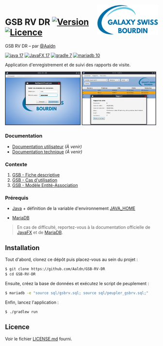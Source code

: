 <img src="app/src/main/resources/logo.png" align="right" width="200px"/>

GSB RV DR [![Version](https://img.shields.io/badge/version-1.0.0-2fba00.svg?style=flat-square)](#readme) [![Licence](https://img.shields.io/badge/licence-MIT-2fba00.svg?style=flat-square)](https://github.com/Aaldn/GSB-RV-DR/blob/master/LICENSE.md)
========================

GSB RV DR – par [@Aaldn](https://github.com/Aaldn)

[![java 17](https://img.shields.io/badge/Java-17-0074bd.svg?style=flat-square&logo=java)](https://openjdk.java.net/) [![JavaFX 17](https://img.shields.io/badge/JavaFX-17-53829e.svg?style=flat-square&logo=java)](https://openjfx.io/) [![gradle 7](https://img.shields.io/badge/Gradle-7.6-02303a.svg?style=flat-square&logo=gradle)](https://gradle.org/) [![mariadb 10](https://img.shields.io/badge/MariaDB-10.5-c0765a.svg?style=flat-square&logo=mariadb)](https://mariadb.org/) 

Application d'enregistrement et de suivi des rapports de visite.

<img src="screenshots/Connexion.png" width="49.5%"></img> <img src="screenshots/Rapports.png" width="48.5%"></img> 

### Documentation

  * [Documentation utilisateur](docs/Documentation-Utilisateur.pdf) _(À venir)_
  * [Documentation technique](docs/Documentation-Technique.pdf) _(À venir)_

### Contexte

1. [GSB - Fiche descriptive](docs/01-GSB-AppliRV-FicheDescriptive.pdf)
2. [GSB - Cas d'utilisation](docs/02-GSB-AppliRV-DR-UC.pdf)
3. [GSB - Modèle Entité-Association](docs/03-GSB-AppliRV-MEA.pdf)

### Prérequis

  * [Java](http://jdk.java.net/17/) + définition de la variable d'environnement [JAVA_HOME](https://www.baeldung.com/java-home-on-windows-7-8-10-mac-os-x-linux#1-single-user)

  * [MariaDB](https://mariadb.org/download/?t=mariadb&o=true&p=mariadb&r=10.5.12&os=Linux&cpu=x86_64&i=systemd)

> En cas de difficulté, reportez-vous à la documentation officielle de [JavaFX](https://openjfx.io/openjfx-docs/) et de [MariaDB](https://mariadb.com/kb/en/documentation/).

## Installation

Tout d'abord, clonez ce dépôt puis placez-vous au sein du projet :

```bash
$ git clone https://github.com/Aaldn/GSB-RV-DR
$ cd GSB-RV-DR
```

Ensuite, créez la base de données et exécutez le script de peuplement :

```bash
$ mariadb -e "source sql/gsbrv.sql; source sql/peupler_gsbrv.sql;"
```

Enfin, lancez l'application :

```bash
$ ./gradlew run
```

## Licence

Voir le fichier [LICENSE.md](https://github.com/Aaldn/GSB-RV-DR/blob/master/LICENSE.md) fourni.